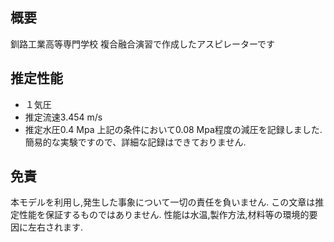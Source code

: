 ## 概要
釧路工業高等専門学校 複合融合演習で作成したアスピレーターです

## 推定性能 
- １気圧
- 推定流速3.454 m/s
- 推定水圧0.4 Mpa
上記の条件において0.08 Mpa程度の減圧を記録しました.
簡易的な実験ですので、詳細な記録はできておりません.

## 免責
本モデルを利用し,発生した事象について一切の責任を負いません.
この文章は推定性能を保証するものではありません.
性能は水温,製作方法,材料等の環境的要因に左右されます.
